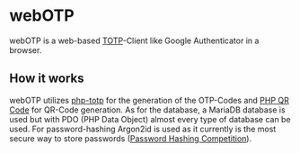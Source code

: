 # webOTP

webOTP is a web-based [TOTP](https://en.wikipedia.org/wiki/Time-based_One-time_Password_algorithm)-Client like Google Authenticator in a browser.

## How it works
webOTP utilizes [php-totp](https://github.com/greymich/php-totp) for the generation of the OTP-Codes and [PHP QR Code](http://phpqrcode.sourceforge.net/) for QR-Code generation.
As for the database, a MariaDB database is used but with PDO (PHP Data Object) almost every type of database can be used.
For password-hashing Argon2id is used as it currently is the most secure way to store passwords ([Password Hashing Competition](https://www.password-hashing.net/)).
